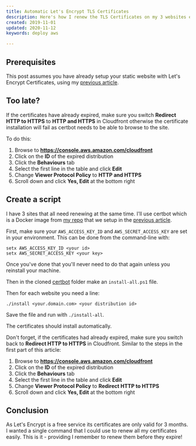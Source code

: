 ```yaml
---
title: Automatic Let's Encrypt TLS Certificates
description: Here's how I renew the TLS Certificates on my 3 websites every 3 months with one command.
created: 2019-11-01
updated: 2020-11-12
keywords: deploy aws

---
```


## Prerequisites

This post assumes you have already setup your static website with Let's Encrypt
Certificates, using my [previous article](2019-10-28-aws-static-website.html).

## Too late?

If the certificates have already expired, make sure you switch **Redirect HTTP to
HTTPS** to **HTTP and HTTPS** in Cloudfront otherwise the certificate
installation will fail as certbot needs to be able to browse to the site.

To do this:

1. Browse to **https://console.aws.amazon.com/cloudfront**
1. Click on the **ID** of the expired distribution
1. Click the **Behaviours** tab
1. Select the first line in the table and click **Edit**
1. Change **Viewer Protocol Policy** to **HTTP and HTTPS**
1. Scroll down and click **Yes, Edit** at the bottom right

## Create a script

I have 3 sites that all need renewing at the same time. I'll use certbot which
is a Docker image from [my repo](https://github.com/PhilT/certbot-s3front.git)
that we setup in the [previous article](2019-10-28-aws-static-website.html).

First, make sure your `AWS_ACCESS_KEY_ID` and `AWS_SECRET_ACCESS_KEY` are set in your
environment. This can be done from the command-line with:

```
setx AWS_ACCESS_KEY_ID <your id>
setx AWS_SECRET_ACCESS_KEY <your key>
```

Once you've done that you'll never need to do that again unless you reinstall your
machine.

Then in the cloned [certbot](https://github.com/PhilT/certbot-s3front.git)
folder make an `install-all.ps1` file.

Then for each website you need a line:

```
./install <your.domain.com> <your distribution id>
```

Save the file and run with `./install-all`.

The certificates should install automatically.

Don't forget, if the certificates had already expired, make sure you switch
back to **Redirect HTTP to HTTPS** in Cloudfront. Similar to the steps in the
first part of this article:

1. Browse to **https://console.aws.amazon.com/cloudfront**
1. Click on the **ID** of the expired distribution
1. Click the **Behaviours** tab
1. Select the first line in the table and click **Edit**
1. Change **Viewer Protocol Policy** to **Redirect HTTP to HTTPS**
1. Scroll down and click **Yes, Edit** at the bottom right

## Conclusion

As Let's Encrypt is a free service its certificates are only valid for 3 months.
I wanted a single command that I could use to renew all my certificates easily.
This is it - providing I remember to renew them before they expire!
